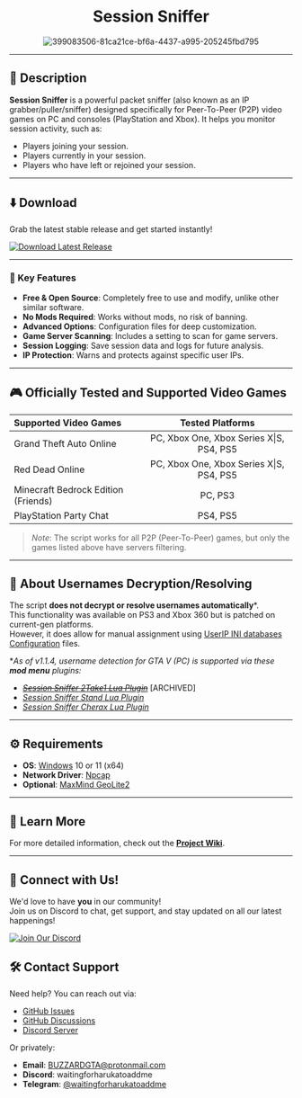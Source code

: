 <div align="center">

# Session Sniffer

![399083506-81ca21ce-bf6a-4437-a995-205245fbd795](https://github.com/user-attachments/assets/d9d94105-d1e6-4967-9d23-f9b695364e10)

</div>

---

## 📝 Description

**Session Sniffer** is a powerful packet sniffer (also known as an IP grabber/puller/sniffer) designed specifically for Peer-To-Peer (P2P) video games on PC and consoles (PlayStation and Xbox). It helps you monitor session activity, such as:
- Players joining your session.
- Players currently in your session.
- Players who have left or rejoined your session.

---

## ⬇️ Download

Grab the latest stable release and get started instantly!  

[![Download Latest Release](https://img.shields.io/badge/Download%20Latest%20Release-%23007ACC?style=for-the-badge&logo=github&logoColor=white)](https://github.com/BUZZARDGTA/Session-Sniffer/releases/latest/download/Session_Sniffer.exe)

---

### 🔑 Key Features

- **Free & Open Source**: Completely free to use and modify, unlike other similar software.
- **No Mods Required**: Works without mods, no risk of banning.
- **Advanced Options**: Configuration files for deep customization.
- **Game Server Scanning**: Includes a setting to scan for game servers.
- **Session Logging**: Save session data and logs for future analysis.
- **IP Protection**: Warns and protects against specific user IPs.

---

## 🎮 Officially Tested and Supported Video Games

| Supported Video Games               | Tested Platforms                         |
| :---------------------------------- | :--------------------------------------: |
| Grand Theft Auto Online             | PC, Xbox One, Xbox Series X\|S, PS4, PS5 |
| Red Dead Online                     | PC, Xbox One, Xbox Series X\|S, PS4, PS5 |
| Minecraft Bedrock Edition (Friends) | PC, PS3                                  |
| PlayStation Party Chat              | PS4, PS5                                 |

> _Note_: The script works for all P2P (Peer-To-Peer) games, but only the games listed above have servers filtering.

---

## 🔐 About Usernames Decryption/Resolving

The script **does not decrypt or resolve usernames automatically**\*.  
This functionality was available on PS3 and Xbox 360 but is patched on current-gen platforms.  
However, it does allow for manual assignment using [UserIP INI databases Configuration](https://github.com/BUZZARDGTA/Session-Sniffer/wiki/Configuration-Guide#userip-ini-databases-configuration) files.

\*_As of v1.1.4, username detection for GTA V (PC) is supported via these **mod menu** plugins:_
- ~~_[Session Sniffer 2Take1 Lua Plugin](https://github.com/BUZZARDGTA/GTA_V_Session_Sniffer-plugin-2Take1-Lua)_~~ \[ARCHIVED\]
- _[Session Sniffer Stand Lua Plugin](https://github.com/BUZZARDGTA/GTA_V_Session_Sniffer-plugin-Stand-Lua)_
- _[Session Sniffer Cherax Lua Plugin](https://github.com/BUZZARDGTA/GTA_V_Session_Sniffer-plugin-Cherax-Lua)_

---

## ⚙️ Requirements

- **OS**: [Windows](https://www.microsoft.com/windows) 10 or 11 (x64)
- **Network Driver**: [Npcap](https://nmap.org/npcap/)
- **Optional**: [MaxMind GeoLite2](https://dev.maxmind.com/geoip/geolite2-free-geolocation-data/)

---

## 📖 Learn More

For more detailed information, check out the [**Project Wiki**](https://github.com/BUZZARDGTA/Session-Sniffer/wiki).

---

## 🌟 Connect with Us!

We'd love to have **you** in our community!  
Join us on Discord to chat, get support, and stay updated on all our latest happenings!

[![Join Our Discord](https://img.shields.io/badge/Join%20Our%20Discord-%235865F2?style=for-the-badge&logo=discord&logoColor=white)](https://discord.gg/hMZ7MsPX7G)

## 🛠️ Contact Support

Need help? You can reach out via:
- [GitHub Issues](https://github.com/BUZZARDGTA/Session-Sniffer/issues)
- [GitHub Discussions](https://github.com/BUZZARDGTA/Session-Sniffer/discussions)
- [Discord Server](https://discord.gg/hMZ7MsPX7G)

Or privately:
- **Email**: BUZZARDGTA@protonmail.com
- **Discord**: waitingforharukatoaddme
- **Telegram**: [@waitingforharukatoaddme](https://t.me/waitingforharukatoaddme)
